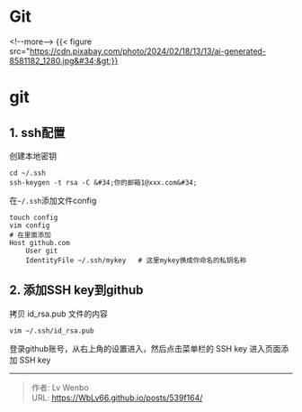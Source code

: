 # Git


&lt;!--more--&gt;
{{&lt; figure src=&#34;https://cdn.pixabay.com/photo/2024/02/18/13/13/ai-generated-8581182_1280.jpg&#34;&gt;}}
# git

## 1. ssh配置

创建本地密钥

    cd ~/.ssh
    ssh-keygen -t rsa -C &#34;你的邮箱1@xxx.com&#34;

在`~/.ssh`添加文件config

    touch config
    vim config
    # 在里面添加
    Host github.com
    	User git
    	IdentityFile ~/.ssh/mykey   # 这里mykey换成你命名的私钥名称

## 2. 添加SSH key到github
拷贝 id_rsa.pub 文件的内容
```
vim ~/.ssh/id_rsa.pub
```
登录github账号，从右上角的设置进入，然后点击菜单栏的 SSH key 进入页面添加 SSH key

---

> 作者: Lv Wenbo  
> URL: https://WbLv66.github.io/posts/539f164/  

